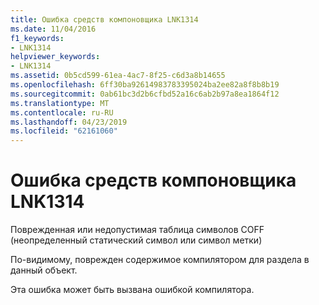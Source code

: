 ```yaml
---
title: Ошибка средств компоновщика LNK1314
ms.date: 11/04/2016
f1_keywords:
- LNK1314
helpviewer_keywords:
- LNK1314
ms.assetid: 0b5cd599-61ea-4ac7-8f25-c6d3a8b14655
ms.openlocfilehash: 6ff30ba92614983783395024ba2ee82a8f8b8b19
ms.sourcegitcommit: 0ab61bc3d2b6cfbd52a16c6ab2b97a8ea1864f12
ms.translationtype: MT
ms.contentlocale: ru-RU
ms.lasthandoff: 04/23/2019
ms.locfileid: "62161060"
---
```

# <a name="linker-tools-error-lnk1314"></a>Ошибка средств компоновщика LNK1314

Поврежденная или недопустимая таблица символов COFF (неопределенный статический символ или символ метки)

По-видимому, поврежден содержимое компилятором для раздела в данный объект.

Эта ошибка может быть вызвана ошибкой компилятора.